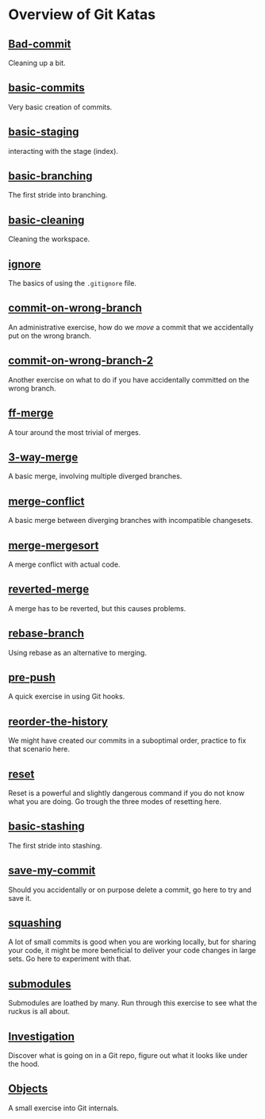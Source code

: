 # Overview of Git Katas


## [Bad-commit](../katas/bad-commit/README.md)
Cleaning up a bit.

## [basic-commits](../katas/basic-commits/README.md)
Very basic creation of commits.

## [basic-staging](../katas/basic-staging/README.md)
interacting with the stage (index).

## [basic-branching](../katas/basic-branching/README.md)
The first stride into branching.

## [basic-cleaning](../katas/basic-cleaning/README.md)
Cleaning the workspace.

## [ignore](../katas/ignore/README.md)
The basics of using the `.gitignore` file.

## [commit-on-wrong-branch](../katas/commit-on-wrong-branch/README.md)
An administrative exercise, how do we _move_ a commit that we accidentally put on the wrong branch.

## [commit-on-wrong-branch-2](../katas/commit-on-wrong-branch-2/README.md)
Another exercise on what to do if you have accidentally committed
on the wrong branch.

## [ff-merge](../katas/ff-merge/README.md)
A tour around the most trivial of merges.

## [3-way-merge](../katas/3-way-merge/README.md)
A basic merge, involving multiple diverged branches.

## [merge-conflict](../katas/merge-conflict/README.md)
A basic merge between diverging branches with incompatible changesets.

## [merge-mergesort](../katas/merge-mergesort/README.md)
A merge conflict with actual code.

## [reverted-merge](../katas/reverted-merge/README.md)
A merge has to be reverted, but this causes problems.

## [rebase-branch](../katas/rebase-branch/README.md)
Using rebase as an alternative to merging.

## [pre-push](../katas/pre-push/README.md)
A quick exercise in using Git hooks.

## [reorder-the-history](../katas/reorder-the-history/README.md)
We might have created our commits in a suboptimal order, practice to fix that scenario here.

## [reset](../katas/reset/README.md)
Reset is a powerful and slightly dangerous command if you do not know what you are doing.
Go trough the three modes of resetting here.

## [basic-stashing](../katas/basic-stashing/README.md)
The first stride into stashing.

## [save-my-commit](../katas/save-my-commit/README.md)
Should you accidentally or on purpose delete a commit, go here to try and save it.

## [squashing](../katas/squashing/README.md)
A lot of small commits is good when you are working locally, but for sharing your code, it might be more beneficial to deliver your code changes in large sets. Go here to experiment with that.

## [submodules](../katas/submodules/README.md)
Submodules are loathed by many. Run through this exercise to see what the ruckus is all about.

## [Investigation](../katas/investigation/README.md)
Discover what is going on in a Git repo, figure out what it looks like under the hood.

## [Objects](../katas/objects/README.md)
A small exercise into Git internals.
